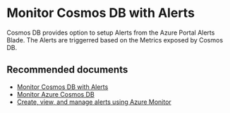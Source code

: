<properties
	pageTitle="Monitor Cosmos with DB Alerts"
  description="Configure Cosmos DB Alerts"
	service="microsoft.documentdb"
	resource="databaseAccounts"
	authors="balaksms"
	displayOrder="90"
	selfHelpType="resource"
	supportTopicIds="32597488"
	resourceTags=""
	productPesIds="15585"
	cloudEnvironments="public"
/>

# Monitor Cosmos DB with Alerts

Cosmos DB provides option to setup Alerts from the Azure Portal Alerts Blade. The Alerts are triggerred based on the Metrics exposed by Cosmos DB.


## **Recommended documents**
* [Monitor Cosmos DB with Alerts](https://docs.microsoft.com/azure/cosmos-db/monitor-accounts#set-up-alerts-in-the-portal)
* [Monitor Azure Cosmos DB](https://docs.microsoft.com/azure/cosmos-db/monitor-accounts)
* [Create, view, and manage alerts using Azure Monitor](https://docs.microsoft.com/azure/monitoring-and-diagnostics/monitor-alerts-unified-usage)
